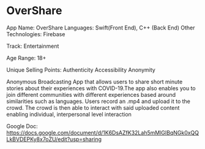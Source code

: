 # OverShare

App Name: OverShare
Languages: Swift(Front End), C++ (Back End)
Other Technologies: Firebase

Track: Entertainment 

Age Range: 18+ 

Unique Selling Points: 
Authenticity
Accessibility 
Anonymity 

Anonymous Broadcasting App that allows users to share short minute stories about their experiences with COVID-19.The app also enables you to join different communities with different experiences based around similarities such as languages. Users record an .mp4 and upload it to the crowd. The crowd is then able to interact with said uploaded content enabling individual, interpersonal level interaction

Google Doc: https://docs.google.com/document/d/1K6DsAZfK32Lah5mMlGIBqNGk0xQQLkBVDEPKy8x7oZU/edit?usp=sharing
